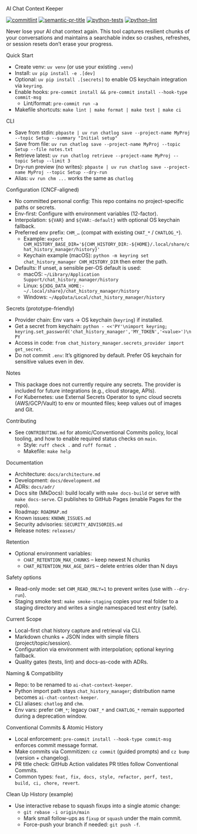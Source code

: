 AI Chat Context Keeper

[![commitlint](https://github.com/paulkiley/ai-chat-context-keeper/actions/workflows/commitlint.yml/badge.svg)](https://github.com/paulkiley/ai-chat-context-keeper/actions/workflows/commitlint.yml)
[![semantic-pr-title](https://github.com/paulkiley/ai-chat-context-keeper/actions/workflows/semantic-pr.yml/badge.svg)](https://github.com/paulkiley/ai-chat-context-keeper/actions/workflows/semantic-pr.yml)
[![python-tests](https://github.com/paulkiley/ai-chat-context-keeper/actions/workflows/python-tests.yml/badge.svg)](https://github.com/paulkiley/ai-chat-context-keeper/actions/workflows/python-tests.yml)
[![python-lint](https://github.com/paulkiley/ai-chat-context-keeper/actions/workflows/python-lint.yml/badge.svg)](https://github.com/paulkiley/ai-chat-context-keeper/actions/workflows/python-lint.yml)

Never lose your AI chat context again. This tool captures resilient chunks of your conversations and maintains a searchable index so crashes, refreshes, or session resets don’t erase your progress.

Quick Start

- Create venv: `uv venv` (or use your existing `.venv`)
- Install: `uv pip install -e .[dev]`
- Optional: `uv pip install .[secrets]` to enable OS keychain integration via `keyring`.
- Enable hooks: `pre-commit install && pre-commit install --hook-type commit-msg`
  - Lint/format: `pre-commit run -a`
 - Makefile shortcuts: `make lint | make format | make test | make ci`

CLI

- Save from stdin: `pbpaste | uv run chatlog save --project-name MyProj --topic Setup --summary "Initial setup"`
- Save from file: `uv run chatlog save --project-name MyProj --topic Setup --file notes.txt`
- Retrieve latest: `uv run chatlog retrieve --project-name MyProj --topic Setup --limit 3`
 - Dry-run preview (no writes): `pbpaste | uv run chatlog save --project-name MyProj --topic Setup --dry-run`
 - Alias: `uv run chm ...` works the same as `chatlog`

Configuration (CNCF-aligned)

- No committed personal config: This repo contains no project-specific paths or secrets.
- Env-first: Configure with environment variables (12-factor).
- Interpolation: `${VAR}` and `${VAR:-default}` with optional OS keychain fallback.
- Preferred env prefix: `CHM_…` (compat with existing `CHAT_*` / `CHATLOG_*`).
  - Example: `export CHM_HISTORY_BASE_DIR='${CHM_HISTORY_DIR:-${HOME}/.local/share/chat_history_manager/history}'`
  - Keychain example (macOS): `python -m keyring set chat_history_manager CHM_HISTORY_DIR` then enter the path.
- Defaults: If unset, a sensible per-OS default is used:
  - macOS: `~/Library/Application Support/chat_history_manager/history`
  - Linux: `${XDG_DATA_HOME:-~/.local/share}/chat_history_manager/history`
  - Windows: `~/AppData/Local/chat_history_manager/history`

Secrets (prototype-friendly)

- Provider chain: Env vars → OS keychain (`keyring`) if installed.
- Get a secret from keychain: `python - <<'PY'\nimport keyring; keyring.set_password('chat_history_manager','MY_TOKEN','<value>')\nPY`
- Access in code: `from chat_history_manager.secrets_provider import get_secret`.
- Do not commit `.env`: It’s gitignored by default. Prefer OS keychain for sensitive values even in dev.

Notes

- This package does not currently require any secrets. The provider is included for future integrations (e.g., cloud storage, APIs).
- For Kubernetes: use External Secrets Operator to sync cloud secrets (AWS/GCP/Vault) to env or mounted files; keep values out of images and Git.

Contributing

- See `CONTRIBUTING.md` for atomic/Conventional Commits policy, local tooling, and how to enable required status checks on `main`.
  - Style: `ruff check .` and `ruff format .`
  - Makefile: `make help`

Documentation

- Architecture: `docs/architecture.md`
- Development: `docs/development.md`
- ADRs: `docs/adr/`
 - Docs site (MkDocs): build locally with `make docs-build` or serve with `make docs-serve`. CI publishes to GitHub Pages (enable Pages for the repo).
 - Roadmap: `ROADMAP.md`
 - Known issues: `KNOWN_ISSUES.md`
 - Security advisories: `SECURITY_ADVISORIES.md`
 - Release notes: `releases/`

Retention

- Optional environment variables:
  - `CHAT_RETENTION_MAX_CHUNKS` – keep newest N chunks
  - `CHAT_RETENTION_MAX_AGE_DAYS` – delete entries older than N days

Safety options

- Read-only mode: set `CHM_READ_ONLY=1` to prevent writes (use with `--dry-run`).
- Staging smoke test: `make smoke-staging` copies your real folder to a staging directory and writes a single namespaced test entry (safe).

Current Scope

- Local-first chat history capture and retrieval via CLI.
- Markdown chunks + JSON index with simple filters (project/topic/session).
- Configuration via environment with interpolation; optional keyring fallback.
- Quality gates (tests, lint) and docs-as-code with ADRs.

Naming & Compatibility

- Repo: to be renamed to `ai-chat-context-keeper`.
- Python import path stays `chat_history_manager`; distribution name becomes `ai-chat-context-keeper`.
- CLI aliases: `chatlog` and `chm`.
- Env vars: prefer `CHM_*`; legacy `CHAT_*` and `CHATLOG_*` remain supported during a deprecation window.

Conventional Commits & Atomic History

- Local enforcement: `pre-commit install --hook-type commit-msg` enforces commit message format.
- Make commits via Commitizen: `cz commit` (guided prompts) and `cz bump` (version + changelog).
- PR title check: GitHub Action validates PR titles follow Conventional Commits.
- Common types: `feat, fix, docs, style, refactor, perf, test, build, ci, chore, revert`.

Clean Up History (example)

- Use interactive rebase to squash fixups into a single atomic change:
  - `git rebase -i origin/main`
  - Mark small follow-ups as `fixup` or `squash` under the main commit.
  - Force-push your branch if needed: `git push -f`.
